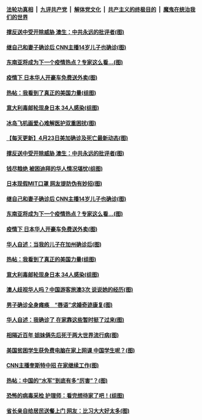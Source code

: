 

####  [法轮功真相](../../../../basic/blob/master/README.md?t=04241931) &nbsp;|&nbsp; [九评共产党](../../../../9ping.md/blob/master/README.md?t=04241931) &nbsp;|&nbsp; [解体党文化](../../../../jtdwh.md/blob/master/README.md?t=04241931)  &nbsp;|&nbsp; [共产主义的终极目的](../../../../gczydzjmd.md/blob/master/README.md?t=04241931) &nbsp;|&nbsp; [魔鬼在统治我们的世界](../../../../mgztzwmdsj.md/blob/master/README.md?t=04241931) 

#### [撑反送中受开除威胁 澳生：中共永远的批评者(图)](../pages/p3/930875.md?t=04241931) 

#### [继自己和妻子确诊后 CNN主播14岁儿子也确诊(图)](../pages/p3/930834.md?t=04241931) 

#### [东南亚将成为下一个疫情热点？专家这么看…(图)](../pages/p3/930831.md?t=04241931) 

#### [疫情下 日本华人开豪车免费送外卖(图)](../pages/p3/930814.md?t=04241931) 

#### [热帖：我看到了真正的美国力量(组图)](../pages/p3/930811.md?t=04241931) 

#### [意大利毒邮轮现身日本 34人感染(组图)](../pages/p3/930743.md?t=04241931) 

#### [冰岛飞机画爱心难解医护双重困扰(图)](../pages/p3/930912.md?t=04241931) 

#### [【每天更新】4月23日美加确诊及死亡最新动态(图)](../pages/p3/928262.md?t=04241931) 

#### [撑反送中受开除威胁 澳生：中共永远的批评者(图)](../pages/p3/930875.md?t=04241931) 

#### [钱尽粮绝 被困迪拜的华人情况堪忧(组图)](../pages/p3/930871.md?t=04241931) 

#### [日本现假MIT口罩 网友提防伪有妙招(图)](../pages/p3/930837.md?t=04241931) 

#### [继自己和妻子确诊后 CNN主播14岁儿子也确诊(图)](../pages/p3/930834.md?t=04241931) 

#### [东南亚将成为下一个疫情热点？专家这么看…(图)](../pages/p3/930831.md?t=04241931) 

#### [疫情下 日本华人开豪车免费送外卖(图)](../pages/p3/930814.md?t=04241931) 

#### [华人自述：当我的儿子在加州确诊后(图)](../pages/p3/930812.md?t=04241931) 

#### [热帖：我看到了真正的美国力量(组图)](../pages/p3/930811.md?t=04241931) 

#### [意大利毒邮轮现身日本 34人感染(组图)](../pages/p3/930743.md?t=04241931) 

#### [澳人歧视华人吗？中国游客旅澳3次 说说她的经历(图)](../pages/p3/930741.md?t=04241931) 

#### [男子确诊全身瘫痪　“唇语”求婚奇迹康复(图)](../pages/p3/930735.md?t=04241931) 

#### [华人自述：我确诊了 在家靠这些暂时挺了过来(图)](../pages/p3/930699.md?t=04241931) 

#### [相隔近百年 姐妹俩先后死于两大世界流行病(图)](../pages/p3/930493.md?t=04241931) 

#### [美国贫困学生获免费电脑在家上网课 中国学生呢？(图)](../pages/p3/930661.md?t=04241931) 

#### [CNN主播奎斯特中招 在家继续工作(图)](../pages/p3/930667.md?t=04241931) 

#### [热帖：中国的“水军”到底有多“厉害”？(图)](../pages/p3/930654.md?t=04241931) 

#### [恐怖的病毒采检 护理师：看完想待家了吧！(组图)](../pages/p3/930651.md?t=04241931) 

#### [省长亲自给居民送餐上门 网友：比习大大好太多(图)](../pages/p3/930626.md?t=04241931) 

